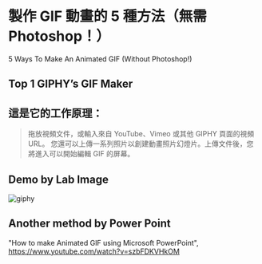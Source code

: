 # 製作 GIF 動畫的 5 種方法（無需 Photoshop！）
5 Ways To Make An Animated GIF (Without Photoshop!)

## Top 1 GIPHY’s GIF Maker

## 這是它的工作原理：

> 拖放視頻文件，或輸入來自 YouTube、Vimeo 或其他 GIPHY 頁面的視頻 URL。 您還可以上傳一系列照片以創建動畫照片幻燈片。上傳文件後，您將進入可以開始編輯 GIF 的屏幕。

## Demo by Lab Image

![giphy](https://user-images.githubusercontent.com/89304181/135289206-8607be23-99b4-46e3-8b68-d87119587020.gif)

## Another method by Power Point

"How to make Animated GIF using Microsoft PowerPoint", https://www.youtube.com/watch?v=szbFDKVHkOM

